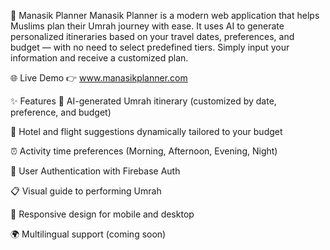 🕋 Manasik Planner
Manasik Planner is a modern web application that helps Muslims plan their Umrah journey with ease. It uses AI to generate personalized itineraries based on your travel dates, preferences, and budget — with no need to select predefined tiers. Simply input your information and receive a customized plan.

🌐 Live Demo
👉 www.manasikplanner.com

✨ Features
📆 AI-generated Umrah itinerary (customized by date, preference, and budget)

🏨 Hotel and flight suggestions dynamically tailored to your budget

⏰ Activity time preferences (Morning, Afternoon, Evening, Night)

🔐 User Authentication with Firebase Auth

📋 Visual guide to performing Umrah

📱 Responsive design for mobile and desktop

🌍 Multilingual support (coming soon)

